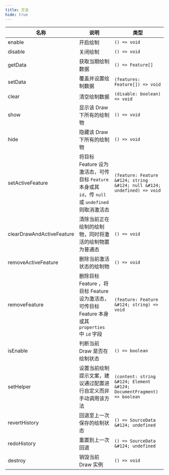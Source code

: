 ```yaml
---
title: 方法
hide: true
---
```


| 名称                      | 说明                                                                                               | 类型                                                                    |
| ------------------------- | -------------------------------------------------------------------------------------------------- | ----------------------------------------------------------------------- |
| enable                    | 开启绘制                                                                                           | `() => void`                                                            |
| disable                   | 关闭绘制                                                                                           | `() => void`                                                            |
| getData                   | 获取当期绘制数据                                                                                   | `() => Feature[]`                                                       |
| setData                   | 覆盖并设置绘制数据                                                                                 | `(features: Feature[]) => void`                                         |
| clear                     | 清空绘制数据                                                                                       | `(disable: boolean) => void`                                            |
| show                      | 显示该 Draw 下所有的绘制物                                                                         | `() => void`                                                            |
| hide                      | 隐藏该 Draw 下所有的绘制物                                                                         | `() => void`                                                            |
| setActiveFeature          | 将目标 Feature 设为激活态，可传目标 `Feature` 本身或其 `id`，传 `null` 或 `undefined` 则取消激活态 | `(feature: Feature &#124; string &#124; null &#124; undefined) => void` |
| clearDrawAndActiveFeature | 清除当前正在绘制的绘制物，同时将激活的绘制物置为普通态                                             | `() => void`                                                            |
| removeActiveFeature       | 删除当前激活状态的绘制物                                                                           | `() => void`                                                            |
| removeFeature             | 删除目标 Feature ，将目标 Feature 设为激活态，可传目标 Feature 本身或其 `properties` 中 `id` 字段  | `(feature: Feature &#124; string) => void`                              |
| isEnable                  | 判断当前 Draw 是否在绘制状态                                                                       | `() => boolean`                                                         |
| setHelper                 | 设置当前绘制提示文案，建议通过配置进行自定义而非手动调用该方法                                     | `(content: string &#124; Element &#124; DocumentFragment) => boolean`   |
| revertHistory             | 回退至上一次保存的绘制状态                                                                         | `() => SourceData &#124; undefined`                                     |
| redoHistory               | 重置到上一次回退                                                                                   | `() => SourceData &#124; undefined`                                     |
| destroy                   | 销毁当前 Draw 实例                                                                                 | `() => void`                                                            |
